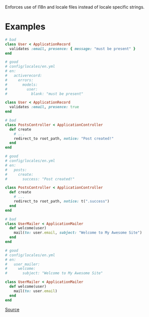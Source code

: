 
Enforces use of I18n and locale files instead of locale specific strings.

# Examples

```ruby
# bad
class User < ApplicationRecord
  validates :email, presence: { message: "must be present" }
end

# good
# config/locales/en.yml
# en:
#   activerecord:
#     errors:
#       models:
#         user:
#           blank: "must be present"

class User < ApplicationRecord
  validates :email, presence: true
end

# bad
class PostsController < ApplicationController
  def create
    # ...
    redirect_to root_path, notice: "Post created!"
  end
end

# good
# config/locales/en.yml
# en:
#   posts:
#     create:
#       success: "Post created!"

class PostsController < ApplicationController
  def create
    # ...
    redirect_to root_path, notice: t(".success")
  end
end

# bad
class UserMailer < ApplicationMailer
  def welcome(user)
    mail(to: user.email, subject: "Welcome to My Awesome Site")
  end
end

# good
# config/locales/en.yml
# en:
#   user_mailer:
#     welcome:
#       subject: "Welcome to My Awesome Site"

class UserMailer < ApplicationMailer
  def welcome(user)
    mail(to: user.email)
  end
end
```

[Source](http://www.rubydoc.info/gems/rubocop/RuboCop/Cop/Rails/I18nLocaleTexts)